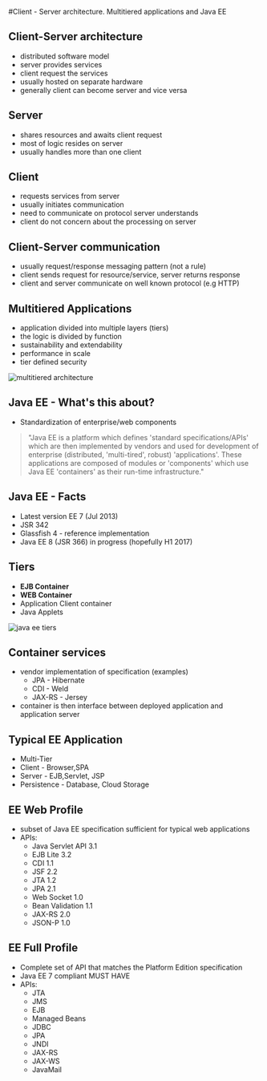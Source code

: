 #Client - Server architecture. Multitiered applications and Java EE 


## Client-Server architecture
- distributed software model
- server provides services
- client request the services
- usually hosted on separate hardware
- generally client can become server and vice versa


## Server
- shares resources and awaits client request
- most of logic resides on server
- usually handles more than one client


## Client
- requests services from server
- usually initiates communication
- need to communicate on protocol server understands
- client do not concern about the processing on server


## Client-Server communication
- usually request/response messaging pattern (not a rule)
- client sends request for resource/service, server returns response
- client and server communicate on well known protocol (e.g HTTP)


## Multitiered Applications
- application divided into multiple layers (tiers)
- the logic is divided by function
- sustainability and extendability
- performance in scale
- tier defined security

![multitiered architecture](https://d2mxuefqeaa7sj.cloudfront.net/s_9A039EF06EDBFB02AC13E7ABD1A60F7D10D987AFF751B0BA06778CB5B078029D_1472991620457_file.png)

## Java EE - What's this about?
- Standardization of enterprise/web components

> "Java EE is a platform which defines 'standard specifications/APIs' which are then implemented by vendors and used for development of enterprise (distributed, 'multi-tired', robust) 'applications'.
> These applications are composed of modules or 'components' which use Java EE 'containers' as their run-time infrastructure."

## Java EE - Facts
- Latest version EE 7 (Jul 2013)
- JSR 342
- Glassfish 4 - reference implementation
- Java EE 8 (JSR 366) in progress (hopefully H1 2017)

## Tiers
- **EJB Container**
- **WEB Container**
- Application Client container
- Java Applets

![java ee tiers](http://abhirockzz.files.wordpress.com/2014/01/containers.png)

## Container services
- vendor implementation of specification (examples)
  - JPA - Hibernate
  - CDI - Weld
  - JAX-RS - Jersey
- container is then interface between deployed application and application server

## Typical EE Application
- Multi-Tier
- Client - Browser,SPA
- Server - EJB,Servlet, JSP
- Persistence - Database, Cloud Storage

## EE Web Profile
- subset of Java EE specification sufficient for typical web applications
- APIs:
  - Java Servlet API 3.1
  - EJB Lite 3.2
  - CDI 1.1
  - JSF 2.2
  - JTA 1.2
  - JPA 2.1
  - Web Socket 1.0
  - Bean Validation 1.1
  - JAX-RS 2.0
  - JSON-P 1.0

## EE Full Profile
- Complete set of API that matches the Platform Edition specification
- Java EE 7 compliant MUST HAVE
- APIs:
  - JTA
  - JMS
  - EJB
  - Managed Beans
  - JDBC
  - JPA
  - JNDI
  - JAX-RS
  - JAX-WS
  - JavaMail
